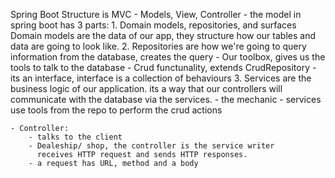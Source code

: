 Spring Boot Structure is MVC - Models, View, Controller
    - the model in spring boot has 3 parts:
        1. Domain models, repositories, and surfaces
            Domain models are the data of our app, they structure how our tables and data are going to look like.
        2. Repositories are how we're going to query information from the database,
            creates the query
            - Our toolbox, gives us the tools to talk to the database
            - Crud functunality, extends CrudRepository
            - its an interface, interface is a collection of behaviours
        3. Services are the business logic of our application.
            its a way that our controllers will communicate with the database via the services.
            - the mechanic
            - services use tools from the repo to perform the crud actions
    
    - Controller:
        - talks to the client
        - Dealeship/ shop, the controller is the service writer
          receives HTTP request and sends HTTP responses.
        - a request has URL, method and a body